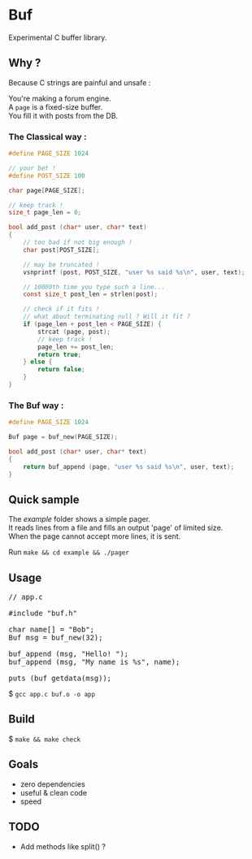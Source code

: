 # Buf
Experimental C buffer library.  

## Why ?

Because C strings are painful and unsafe :  

You're making a forum engine.  
A `page` is a fixed-size buffer.  
You fill it with posts from the DB.  

### The Classical way :

```C
#define PAGE_SIZE 1024

// your bet !
#define POST_SIZE 100

char page[PAGE_SIZE];

// keep track !
size_t page_len = 0;

bool add_post (char* user, char* text) 
{
    // too bad if not big enough !
    char post[POST_SIZE];  

    // may be truncated !
    vsnprintf (post, POST_SIZE, "user %s said %s\n", user, text);

    // 10000th time you type such a line...
    const size_t post_len = strlen(post);

    // check if it fits !
    // what about terminating null ? Will it fit ?
    if (page_len + post_len < PAGE_SIZE) {    
        strcat (page, post); 
        // keep track !
        page_len += post_len;
        return true;
    } else {
        return false;
    } 
}
```

### The **Buf** way :

```C
#define PAGE_SIZE 1024

Buf page = buf_new(PAGE_SIZE);

bool add_post (char* user, char* text) 
{
    return buf_append (page, "user %s said %s\n", user, text);
}
```

## Quick sample

The *example* folder shows a simple pager.  
It reads lines from a file and fills an output 'page' of limited size.  
When the page cannot accept more lines, it is sent.  

Run `make && cd example && ./pager`

## Usage

<pre>
// app.c

#include "buf.h"

char name[] = "Bob";
Buf msg = buf_new(32);

buf_append (msg, "Hello! ");
buf_append (msg, "My name is %s", name);

puts (buf_getdata(msg));
</pre>

$ `gcc app.c buf.o -o app`

## Build

$ `make && make check`

## Goals

* zero dependencies
* useful & clean code
* speed

## TODO
* Add methods like split() ?